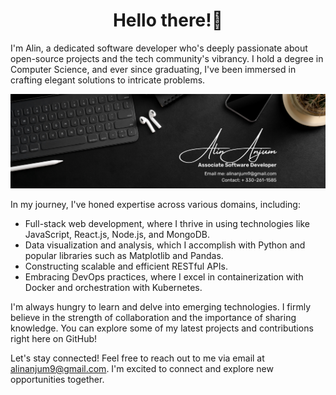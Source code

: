 
<h1 align = "center">Hello there!👋</h1>
<p1 >I'm Alin, a dedicated software developer who's deeply passionate about open-source projects and the tech community's vibrancy. I hold a degree in Computer Science, and ever since graduating, I've been immersed in crafting elegant solutions to intricate problems.</p1>

![](banner.png)

In my journey, I've honed expertise across various domains, including:

* Full-stack web development, where I thrive in using technologies like JavaScript, React.js, Node.js, and MongoDB.
* Data visualization and analysis, which I accomplish with Python and popular libraries such as Matplotlib and Pandas.
* Constructing scalable and efficient RESTful APIs.
* Embracing DevOps practices, where I excel in containerization with Docker and orchestration with Kubernetes.

I'm always hungry to learn and delve into emerging technologies. I firmly believe in the strength of collaboration and the importance of sharing knowledge. You can explore some of my latest projects and contributions right here on GitHub!

Let's stay connected! Feel free to reach out to me via email at alinanjum9@gmail.com. I'm excited to connect and explore new opportunities together.




